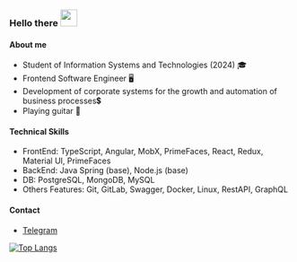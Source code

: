 ### Hello there <img src="https://raw.githubusercontent.com/iampavangandhi/iampavangandhi/master/gifs/Hi.gif" width="30px"></h2>

#### About me
 - Student of Information Systems and Technologies (2024) 🎓
 - Frontend Software Engineer 🖥️
 - Development of corporate systems for the growth and automation of business processes💲
 - Playing guitar 🎸

#### Technical Skills
 - FrontEnd: TypeScript, Angular, MobX, PrimeFaces, React, Redux, Material UI, PrimeFaces
 - BackEnd: Java Spring (base), Node.js (base)
 - DB: PostgreSQL, MongoDB, MySQL
 - Others Features: Git, GitLab, Swagger, Docker, Linux, RestAPI, GraphQL

#### Contact
  - <a href="https://t.me/karpakov02">Telegram</a>
  
[![Top Langs](https://github-readme-stats.vercel.app/api/top-langs/?username=ki-boop&hide=html,css,asp&theme=radical&card_width=250&height=100l&hide_border=true&layout=compact)](https://github.com/anuraghazra/github-readme-stats)
